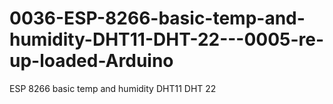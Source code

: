 # 0036-ESP-8266-basic-temp-and-humidity-DHT11-DHT-22---0005-re-up-loaded-Arduino
ESP 8266 basic temp and humidity DHT11 DHT 22 
